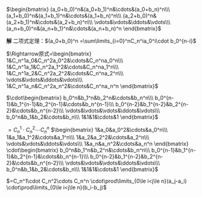 $\begin{bmatrix}
(a_0+b_0)^n&(a_0+b_1)^n&\cdots&(a_0+b_n)^n\\\ 
(a_1+b_0)^n&(a_1+b_1)^n&\cdots&(a_1+b_n)^n\\\ 
(a_2+b_0)^n&(a_2+b_1)^n&\cdots&(a_2+b_n)^n\\\ 
\vdots&\vdots&\ddots&\vdots\\\ 
(a_n+b_0)^n&(a_n+b_1)^n&\cdots&(a_n+b_n)^n
\end{bmatrix}$

**解**
二项式定理：$(a_0+b_0)^n
=\sum\limits_{i=0}^nC_n^ia_0^i\cdot b_0^{n-i}$

$\Rightarrow原式=\begin{bmatrix}
1&C_n^1a_0&C_n^2a_0^2&\cdots&C_n^na_0^n\\\ 
1&C_n^1a_1&C_n^2a_1^2&\cdots&C_n^na_1^n\\\ 
1&C_n^1a_2&C_n^2a_2^2&\cdots&C_n^na_2^n\\\ 
\vdots&\vdots&\ddots&\vdots\\\ 
1&C_n^1a_n&C_n^2a_n^2&\cdots&C_n^na_n^n
\end{bmatrix}$

$\cdot\begin{bmatrix}
b_0^n&b_1^n&b_2^n&\cdots&b_n^n\\\ 
b_0^{n-1}&b_1^{n-1}&b_2^{n-1}&\cdots&b_n^{n-1}\\\ 
b_0^{n-2}&b_1^{n-2}&b_2^{n-2}&\cdots&b_n^{n-2}\\\ 
\vdots&\vdots&\vdots&\ddots&\vdots\\\ 
b_0^n&b_1&b_2&\cdots&b_n\\\ 
1&1&1&\cdots&1
\end{bmatrix}$

$=C_n^1\cdot C_n^2\cdots C_n^n$
$\begin{bmatrix}
1&a_0&a_0^2&\cdots&a_0^n\\\ 
1&a_1&a_1^2&\cdots&a_1^n\\\ 
1&a_2&a_2^2&\cdots&a_2^n\\\ 
\vdots&\vdots&\ddots&\vdots\\\ 
1&a_n&a_n^2&\cdots&a_n^n
\end{bmatrix}
\cdot\begin{bmatrix}
b_0^n&b_1^n&b_2^n&\cdots&b_n^n\\\ 
b_0^{n-1}&b_1^{n-1}&b_2^{n-1}&\cdots&b_n^{n-1}\\\ 
b_0^{n-2}&b_1^{n-2}&b_2^{n-2}&\cdots&b_n^{n-2}\\\ 
\vdots&\vdots&\vdots&\ddots&\vdots\\\ 
b_0^n&b_1&b_2&\cdots&b_n\\\ 
1&1&1&\cdots&1
\end{bmatrix}$

$=C_n^1\cdot C_n^2\cdots C_n^n
\cdot\prod\limits_{0\le i<j\le n}(a_j-a_i)
\cdot\prod\limits_{0\le i<j\le n}(b_i-b_j)$